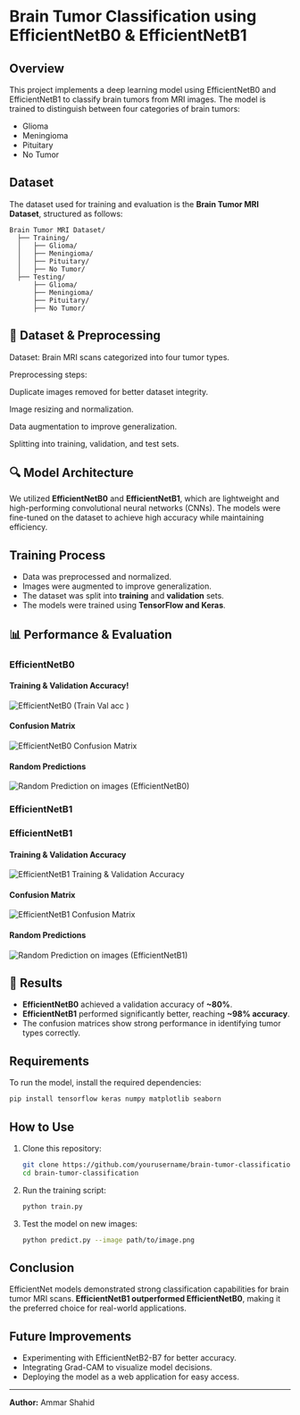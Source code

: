 # Brain Tumor Classification using EfficientNetB0 & EfficientNetB1

## Overview
This project implements a deep learning model using EfficientNetB0 and EfficientNetB1 to classify brain tumors from MRI images. The model is trained to distinguish between four categories of brain tumors:
- Glioma
- Meningioma
- Pituitary
- No Tumor

## Dataset
The dataset used for training and evaluation is the **Brain Tumor MRI Dataset**, structured as follows:
```
Brain Tumor MRI Dataset/
  ├── Training/
  │   ├── Glioma/
  │   ├── Meningioma/
  │   ├── Pituitary/
  │   ├── No Tumor/
  ├── Testing/
      ├── Glioma/
      ├── Meningioma/
      ├── Pituitary/
      ├── No Tumor/
```
## 📂 Dataset & Preprocessing

Dataset: Brain MRI scans categorized into four tumor types.

Preprocessing steps:

Duplicate images removed for better dataset integrity.

Image resizing and normalization.

Data augmentation to improve generalization.

Splitting into training, validation, and test sets.




## 🔍 Model Architecture

We utilized **EfficientNetB0** and **EfficientNetB1**, which are lightweight and high-performing convolutional neural networks (CNNs). The models were fine-tuned on the dataset to achieve high accuracy while maintaining efficiency.

## Training Process
- Data was preprocessed and normalized.
- Images were augmented to improve generalization.
- The dataset was split into **training** and **validation** sets.
- The models were trained using **TensorFlow and Keras**.

## 📊 Performance & Evaluation
### EfficientNetB0
#### Training & Validation Accuracy!
![EfficientNetB0 (Train   Val acc )](https://github.com/user-attachments/assets/9d78bb5a-8a8f-43b4-b82b-d181e81f6e14)

#### Confusion Matrix
![EfficientNetB0 Confusion Matrix](https://github.com/user-attachments/assets/9337fc44-31d0-46b0-8bd1-5d00f2a3f4fb)

#### Random Predictions
![Random Prediction on images (EfficientNetB0)](https://github.com/user-attachments/assets/65a34103-8ec7-4ec8-ab95-34c831e33737)

### EfficientNetB1
### EfficientNetB1

#### Training & Validation Accuracy
![EfficientNetB1 Training & Validation Accuracy](./EfficientNetB1%20(Train%20%26%20Val%20acc.).png)

#### Confusion Matrix
![EfficientNetB1 Confusion Matrix](./EfficientNetB1%20Confusion%20Matrix.png)

#### Random Predictions
![Random Prediction on images (EfficientNetB1)](https://github.com/user-attachments/assets/f908a2e6-71c1-411e-9fa5-56b057a51d9e)

## 🚀 Results
- **EfficientNetB0** achieved a validation accuracy of **~80%**.
- **EfficientNetB1** performed significantly better, reaching **~98% accuracy**.
- The confusion matrices show strong performance in identifying tumor types correctly.

## Requirements
To run the model, install the required dependencies:
```bash
pip install tensorflow keras numpy matplotlib seaborn
```

## How to Use
1. Clone this repository:
   ```bash
   git clone https://github.com/yourusername/brain-tumor-classification.git
   cd brain-tumor-classification
   ```
2. Run the training script:
   ```bash
   python train.py
   ```
3. Test the model on new images:
   ```bash
   python predict.py --image path/to/image.png
   ```

## Conclusion
EfficientNet models demonstrated strong classification capabilities for brain tumor MRI scans. **EfficientNetB1 outperformed EfficientNetB0**, making it the preferred choice for real-world applications.

## Future Improvements
- Experimenting with EfficientNetB2-B7 for better accuracy.
- Integrating Grad-CAM to visualize model decisions.
- Deploying the model as a web application for easy access.

---
**Author:** Ammar Shahid

